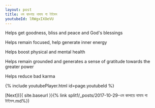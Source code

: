 ```yaml
---
layout: post
title: ওম দ্বাদশায় নামায গা টাইমস
youtubeId: lRWgxIXOeVU
---
```

 
 
Helps get goodness, bliss and peace and God's blessings
 
Helps remain focused, help generate inner energy 
 
Helps boost physical and mental health 
 
Helps remain grounded and generates a sense of gratitude towards the greater power 
 
Helps reduce bad karma
 
 
 
 


{% include youtubePlayer.html id=page.youtubeId %}
 
[Next]({{ site.baseurl }}{% link  split1/_posts/2017-10-29-ওম কালায়ে নামায গা টাইমস.md%})
 
